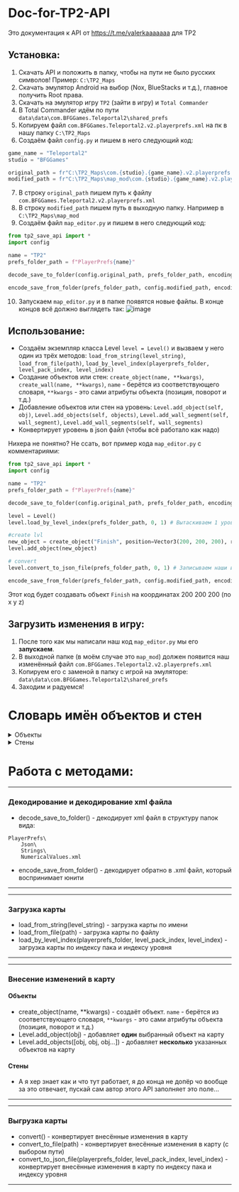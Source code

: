 # Doc-for-TP2-API
Это документация к API от https://t.me/vaIerkaaaaaaa для TP2

## Установка:
1. Скачать API и положить в папку, чтобы на пути не было русских символов! Пример: `C:\TP2_Maps`
2. Скачать эмулятор Android на выбор (Nox, BlueStacks и т.д.), главное получить Root права.
3. Скачать на эмулятор игру `TP2` (зайти в игру) и `Total Commander`
4. В Total Commander идём по пути `data\data\com.BFGGames.Teleportal2\shared_prefs`
5. Копируем файл `com.BFGGames.Teleportal2.v2.playerprefs.xml` на пк в нашу папку `C:\TP2_Maps`
6. Создаём файл `config.py` и пишем в него следующий код:
```python
game_name = "Teleportal2"
studio = "BFGGames"

original_path = fr"C:\TP2_Maps\com.{studio}.{game_name}.v2.playerprefs.xml"
modified_path = fr"C:\TP2_Maps\map_mod\com.{studio}.{game_name}.v2.playerprefs.xml"
```
7. В строку `original_path` пишем путь к файлу `com.BFGGames.Teleportal2.v2.playerprefs.xml`
8. В строку `modified_path` пишем путь в выходную папку. Например в `C:\TP2_Maps\map_mod`
9. Создаём файл `map_editor.py` и пишем в него следующий код:
```python
from tp2_save_api import *
import config

name = "TP2"
prefs_folder_path = f"PlayerPrefs{name}"

decode_save_to_folder(config.original_path, prefs_folder_path, encoding="utf-8")

encode_save_from_folder(prefs_folder_path, config.modified_path, encoding="utf-8")
```
10. Запускаем `map_editor.py` и в папке появятся новые файлы. В конце концов всё должно выглядеть так:
![image](https://github.com/Lolip-p/Doc-for-TP2-API/assets/95537683/84c61fc5-f30a-41e9-9b15-0729cfa58f3d)

## Использование:
- Создаём экземпляр класса Level `level = Level()` и вызваем у него один из трёх методов: `load_from_string(level_string)`, `load_from_file(path)`, `load_by_level_index(playerprefs_folder, level_pack_index, level_index)`
- Создание объектов или стен: `create_object(name, **kwargs)`, `create_wall(name, **kwargs)`, `name` - берётся из соответствующего словаря, `**kwargs` - это сами атрибуты объекта (позиция, поворот и т.д.)
- Добавление объектов или стен на уровень: `Level.add_object(self, obj)`, `Level.add_objects(self, objects)`, `Level.add_wall_segment(self, wall_segment)`, `Level.add_wall_segments(self, wall_segments)`
- Конвертирует уровень в json файл (чтобы всё работало как надо)

Нихера не понятно? Не ссать, вот пример кода `map_editor.py` с комментариями:
```python
from tp2_save_api import *
import config

name = "TP2"
prefs_folder_path = f"PlayerPrefs{name}"

decode_save_to_folder(config.original_path, prefs_folder_path, encoding="utf-8") # Декодирует файл

level = Level()
level.load_by_level_index(prefs_folder_path, 0, 1) # Вытаскиваем 1 уровень из пака карт 0

#create lvl
new_object = create_object("Finish", position=Vector3(200, 200, 200), rotation=ObjectRotation.down())
level.add_object(new_object)

# convert
level.convert_to_json_file(prefs_folder_path, 0, 1) # Записываем наши изменения в 1 уровень из пака карт 0

encode_save_from_folder(prefs_folder_path, config.modified_path, encoding="utf-8") # Кодирует файл обратно, чтобы Unity схавал его.
```
Этот код будет создавать объект `Finish` на координатах 200 200 200 (по x y z)

## Загрузить изменения в игру:
1. После того как мы написали наш код `map_editor.py` мы его **запускаем**.
2. В выходной папке (в моём случае это `map_mod`) должен появится наш изменённый файл `com.BFGGames.Teleportal2.v2.playerprefs.xml`
3. Копируем его с заменой в папку с игрой на эмуляторе: `data\data\com.BFGGames.Teleportal2\shared_prefs`
4. Заходим и радуемся!

# Словарь имён объектов и стен
<details>

<summary>Объекты</summary>

- Finish
- Start
- LampLight
- Lamp
- Button1
- Button2
- Button3
- Button4
- ButtonLever1
- CubeDropper
- Door2
- Stand
- Catapult
- 1x1x1
- 2x2x2
- 1x1x4
- Trigger
- NOT
- AND
- OR
- XOR
- OrangeGelDropper

</details>

<details>
<summary>Стены</summary>

- PortalWall1
- PortalWall2
- PortalWall3
- PortalWall4
- PortalWall5
- Wall1
- Wall2
- Wall3
- Wall4
- Wall5
- Wall6
- Wall7
- Wall8
- Wall9
- PipeHole
- Water
- MovePanelWhite
- MovePanel
- SecretPanel
- Emptiness

</details>

# Работа с методами:

---
### Декодирование и декодирование xml файла
- decode_save_to_folder() - декодирует xml файл в структуру папок вида:
```
PlayerPrefs\
    Json\
    Strings\
    NumericalValues.xml
```
- encode_save_from_folder() - декодирует обратно в .xml файл, который воспринимает юнити
---

---
### Загрузка карты
- load_from_string(level_string) - загрузка карты по имени
- load_from_file(path) - загрузка карты по файлу
- load_by_level_index(playerprefs_folder, level_pack_index, level_index) - загрузка карты по индексу пака и индексу уровня
---

---
### Внесение изменений в карту
#### Объекты
- create_object(name, **kwargs) - создаёт объект. `name` - берётся из соответствующего словаря, `**kwargs` - это сами атрибуты объекта (позиция, поворот и т.д.)
- Level.add_object(obj) - добавляет **один** выбранный объект на карту
- Level.add_objects([obj, obj, obj...]) - добавляет **несколько** указанных объектов  на карту
#### Стены
- А я хер знает как и что тут работает, я до конца не допёр чо вообще за это отвечает, пускай сам автор этого API заполняет это поле...
---

---
### Выгрузка карты
- convert() - конвертирует внесённые изменения в карту
- convert_to_file(path) - конвертирует внесённые изменения в карту (с выбором пути)
- convert_to_json_file(playerprefs_folder, level_pack_index, level_index) - конвертирует внесённые изменения в карту по индексу пака и индексу уровня
---
